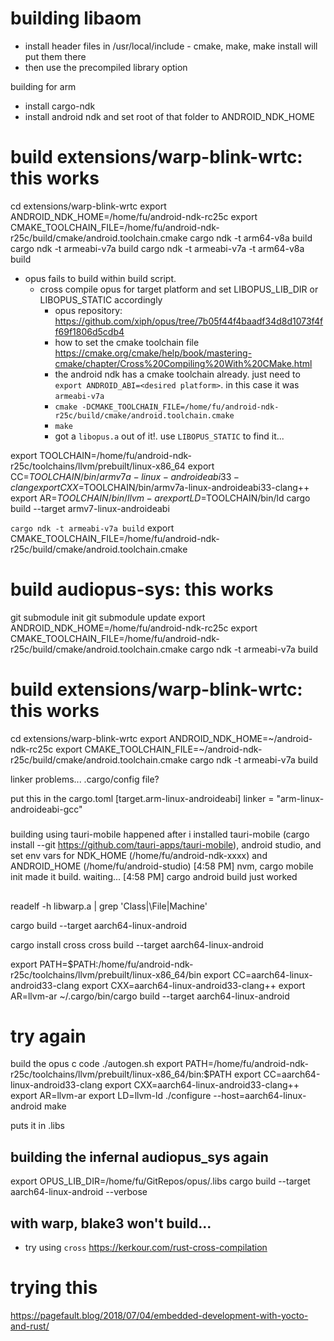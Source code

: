 # building libaom
- install header files in /usr/local/include - cmake, make, make install will put them there
- then use the precompiled library option

building for arm
- install cargo-ndk
- install android ndk and set root of that folder to ANDROID_NDK_HOME

# build extensions/warp-blink-wrtc: this works
cd extensions/warp-blink-wrtc
export ANDROID_NDK_HOME=/home/fu/android-ndk-rc25c
export CMAKE_TOOLCHAIN_FILE=/home/fu/android-ndk-r25c/build/cmake/android.toolchain.cmake
cargo ndk -t arm64-v8a build
cargo ndk -t armeabi-v7a build
cargo ndk -t armeabi-v7a -t arm64-v8a build



- opus fails to build within build script. 
    - cross compile opus for target platform and set LIBOPUS_LIB_DIR or LIBOPUS_STATIC accordingly
        - opus repository: https://github.com/xiph/opus/tree/7b05f44f4baadf34d8d1073f4ff69f1806d5cdb4
        - how to set the cmake toolchain file https://cmake.org/cmake/help/book/mastering-cmake/chapter/Cross%20Compiling%20With%20CMake.html
        - the android ndk has a cmake toolchain already. just need to `export ANDROID_ABI=<desired platform>`. in this case it was `armeabi-v7a`
        - `cmake -DCMAKE_TOOLCHAIN_FILE=/home/fu/android-ndk-r25c/build/cmake/android.toolchain.cmake`
        - `make`
        - got a `libopus.a` out of it!. use `LIBOPUS_STATIC` to find it...

export TOOLCHAIN=/home/fu/android-ndk-r25c/toolchains/llvm/prebuilt/linux-x86_64
export CC=$TOOLCHAIN/bin/armv7a-linux-androideabi33-clang
export CXX=$TOOLCHAIN/bin/armv7a-linux-androideabi33-clang++
export AR=$TOOLCHAIN/bin/llvm-ar
export LD=$TOOLCHAIN/bin/ld
cargo build --target armv7-linux-androideabi


`cargo ndk -t armeabi-v7a build`
export CMAKE_TOOLCHAIN_FILE=/home/fu/android-ndk-r25c/build/cmake/android.toolchain.cmake

# build audiopus-sys: this works
git submodule init
git submodule update
export ANDROID_NDK_HOME=/home/fu/android-ndk-rc25c
export CMAKE_TOOLCHAIN_FILE=/home/fu/android-ndk-r25c/build/cmake/android.toolchain.cmake
cargo ndk -t armeabi-v7a build

# build extensions/warp-blink-wrtc: this works
cd extensions/warp-blink-wrtc
export ANDROID_NDK_HOME=~/android-ndk-rc25c
export CMAKE_TOOLCHAIN_FILE=~/android-ndk-r25c/build/cmake/android.toolchain.cmake
cargo ndk -t armeabi-v7a build

linker problems...
.cargo/config file? 

put this in the cargo.toml
[target.arm-linux-androideabi]
linker = "arm-linux-androideabi-gcc"


#####
building using tauri-mobile
happened after i installed tauri-mobile (cargo install --git https://github.com/tauri-apps/tauri-mobile), android studio, and set env vars for NDK_HOME (/home/fu/android-ndk-xxxx) and ANDROID_HOME  (/home/fu/android-studio)
[4:58 PM]
nvm, cargo mobile init made it build. waiting...
[4:58 PM]
cargo android build just worked


##
readelf -h libwarp.a | grep 'Class\|\File\|Machine'


cargo build --target aarch64-linux-android

cargo install cross
cross build --target aarch64-linux-android

export PATH=$PATH:/home/fu/android-ndk-r25c/toolchains/llvm/prebuilt/linux-x86_64/bin
export CC=aarch64-linux-android33-clang
export CXX=aarch64-linux-android33-clang++
export AR=llvm-ar
~/.cargo/bin/cargo build --target aarch64-linux-android


# try again
build the opus c code
./autogen.sh
export PATH=/home/fu/android-ndk-r25c/toolchains/llvm/prebuilt/linux-x86_64/bin:$PATH
export CC=aarch64-linux-android33-clang
export CXX=aarch64-linux-android33-clang++
export AR=llvm-ar
export LD=llvm-ld
./configure --host=aarch64-linux-android
make

puts it in .libs

## building the infernal audiopus_sys again
export OPUS_LIB_DIR=/home/fu/GitRepos/opus/.libs
cargo build --target aarch64-linux-android --verbose

## with warp, blake3 won't build...

- try using `cross` https://kerkour.com/rust-cross-compilation

# trying this 
https://pagefault.blog/2018/07/04/embedded-development-with-yocto-and-rust/